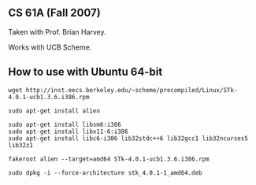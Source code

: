 ## CS 61A (Fall 2007)

Taken with Prof. Brian Harvey.

Works with UCB Scheme.

## How to use with Ubuntu 64-bit

    wget http://inst.eecs.berkeley.edu/~scheme/precompiled/Linux/STk-4.0.1-ucb1.3.6.i386.rpm

    sudo apt-get install alien

    sudo apt-get install libsm6:i386
    sudo apt-get install libx11-6:i386
    sudo apt-get install libc6-i386 lib32stdc++6 lib32gcc1 lib32ncurses5 lib32z1

    fakeroot alien --target=amd64 STk-4.0.1-ucb1.3.6.i386.rpm

    sudo dpkg -i --force-architecture stk_4.0.1-1_amd64.deb


